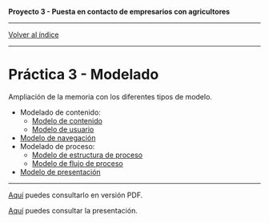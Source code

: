 __Proyecto 3 - Puesta en contacto de empresarios con agricultores__

---

[Volver al índice](../../README.md)

---

# Práctica 3 - Modelado

Ampliación de la memoria con los diferentes tipos de modelo.

* Modelado de contenido:
  * [Modelo de contenido](content-model.mdzip)
  * [Modelo de usuario](user-model.mdzip)
* [Modelo de navegación]()
* Modelado de proceso:
  * [Modelo de estructura de proceso]()
  * [Modelo de flujo de proceso]()
* [Modelo de presentación]()

---

[Aquí](../../assets/memoria_v2.pdf) puedes consultarlo en versión PDF.

[Aquí](../../assets/presentacion_p3.pdf) puedes consultar la presentación.
